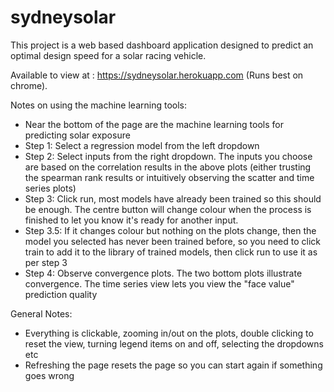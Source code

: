 # sydneysolar

This project is a web based dashboard application designed to predict an optimal design speed for a solar racing vehicle. 

Available to view at : https://sydneysolar.herokuapp.com (Runs best on chrome). 

Notes on using the machine learning tools:
- Near the bottom of the page are the machine learning tools for predicting solar exposure 
- Step 1: Select a regression model from the left dropdown 
- Step 2: Select inputs from the right dropdown. The inputs you choose are based on the correlation results in the above plots (either trusting the spearman rank results or intuitively observing the scatter and time series plots)
- Step 3: Click run, most models have already been trained so this should be enough. The centre button will change colour when the process is finished to let you know it's ready for another input.
- Step 3.5: If it changes colour but nothing on the plots change, then the model you selected has never been trained before, so you need to click train to add it to the library of trained models, then click run to use it as per step 3
- Step 4: Observe convergence plots. The two bottom plots illustrate convergence. The time series view lets you view the "face value" prediction quality 

General Notes:
- Everything is clickable, zooming in/out on the plots, double clicking to reset the view, turning legend items on and off, selecting the dropdowns etc
- Refreshing the page resets the page so you can start again if something goes wrong 

